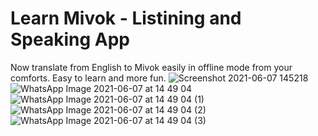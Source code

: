 # Learn Mivok - Listining and Speaking App
Now translate from English to Mivok easily in offline mode from your comforts.
Easy to learn and more fun.
![Screenshot 2021-06-07 145218](https://user-images.githubusercontent.com/71595919/120992238-09521080-c7a0-11eb-8f38-da1f03e0ac9b.png)
![WhatsApp Image 2021-06-07 at 14 49 04](https://user-images.githubusercontent.com/71595919/120992454-3ef6f980-c7a0-11eb-9fe6-442a932ef1ca.jpeg)
![WhatsApp Image 2021-06-07 at 14 49 04 (1)](https://user-images.githubusercontent.com/71595919/120992480-44ecda80-c7a0-11eb-9c39-9bfe0eec77d7.jpeg)
![WhatsApp Image 2021-06-07 at 14 49 04 (2)](https://user-images.githubusercontent.com/71595919/120992496-48806180-c7a0-11eb-8b05-b17e6beb3558.jpeg)
![WhatsApp Image 2021-06-07 at 14 49 04 (3)](https://user-images.githubusercontent.com/71595919/120992506-4b7b5200-c7a0-11eb-8777-cf289fba9f55.jpeg)
